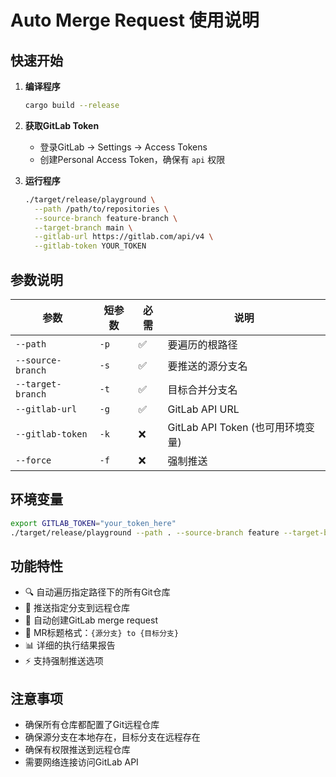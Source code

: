 # Auto Merge Request 使用说明

## 快速开始

1. **编译程序**
   ```bash
   cargo build --release
   ```

2. **获取GitLab Token**
   - 登录GitLab → Settings → Access Tokens
   - 创建Personal Access Token，确保有 `api` 权限

3. **运行程序**
   ```bash
   ./target/release/playground \
     --path /path/to/repositories \
     --source-branch feature-branch \
     --target-branch main \
     --gitlab-url https://gitlab.com/api/v4 \
     --gitlab-token YOUR_TOKEN
   ```

## 参数说明

| 参数 | 短参数 | 必需 | 说明 |
|------|--------|------|------|
| `--path` | `-p` | ✅ | 要遍历的根路径 |
| `--source-branch` | `-s` | ✅ | 要推送的源分支名 |
| `--target-branch` | `-t` | ✅ | 目标合并分支名 |
| `--gitlab-url` | `-g` | ✅ | GitLab API URL |
| `--gitlab-token` | `-k` | ❌ | GitLab API Token (也可用环境变量) |
| `--force` | `-f` | ❌ | 强制推送 |

## 环境变量

```bash
export GITLAB_TOKEN="your_token_here"
./target/release/playground --path . --source-branch feature --target-branch main --gitlab-url https://gitlab.com/api/v4
```

## 功能特性

- 🔍 自动遍历指定路径下的所有Git仓库
- 🚀 推送指定分支到远程仓库
- 📝 自动创建GitLab merge request
- 🎯 MR标题格式：`{源分支} to {目标分支}`
- 📊 详细的执行结果报告
- ⚡ 支持强制推送选项

## 注意事项

- 确保所有仓库都配置了Git远程仓库
- 确保源分支在本地存在，目标分支在远程存在
- 确保有权限推送到远程仓库
- 需要网络连接访问GitLab API 